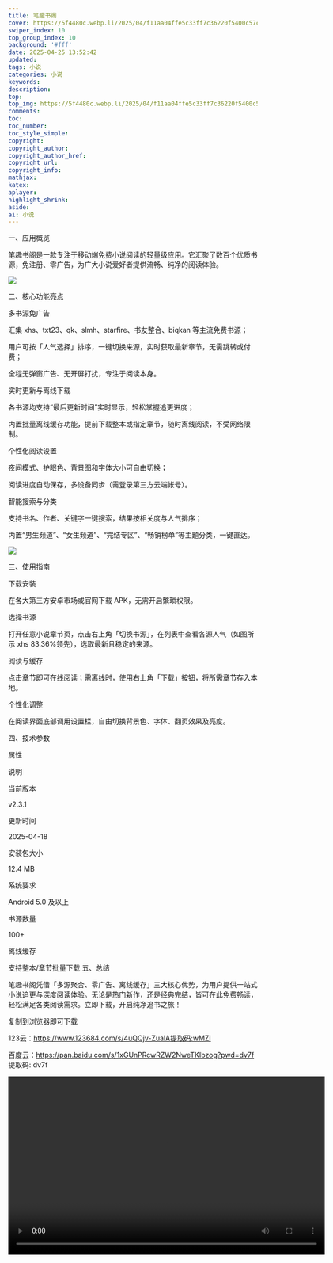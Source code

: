 ```yaml
---
title: 笔趣书阁
cover: https://5f4480c.webp.li/2025/04/f11aa04ffe5c33ff7c36220f5400c57c.png
swiper_index: 10
top_group_index: 10
background: '#fff'
date: 2025-04-25 13:52:42
updated:
tags: 小说
categories: 小说
keywords:
description:
top:
top_img: https://5f4480c.webp.li/2025/04/f11aa04ffe5c33ff7c36220f5400c57c.png
comments:
toc:
toc_number:
toc_style_simple:
copyright:
copyright_author:
copyright_author_href:
copyright_url:
copyright_info:
mathjax:
katex:
aplayer:
highlight_shrink:
aside:
ai: 小说
---
```

一、应用概览

笔趣书阁是一款专注于移动端免费小说阅读的轻量级应用。它汇聚了数百个优质书源，免注册、零广告，为广大小说爱好者提供流畅、纯净的阅读体验。

<img src="https://5f4480c.webp.li/2025/04/65c4ffe7646448158107a8fd583ca835.png" >


二、核心功能亮点

多书源免广告

汇集 xhs、txt23、qk、slmh、starfire、书友整合、biqkan 等主流免费书源；

用户可按「人气选择」排序，一键切换来源，实时获取最新章节，无需跳转或付费；

全程无弹窗广告、无开屏打扰，专注于阅读本身。

实时更新与离线下载

各书源均支持“最后更新时间”实时显示，轻松掌握追更进度；

内置批量离线缓存功能，提前下载整本或指定章节，随时离线阅读，不受网络限制。

个性化阅读设置

夜间模式、护眼色、背景图和字体大小可自由切换；

阅读进度自动保存，多设备同步（需登录第三方云端帐号）。

智能搜索与分类

支持书名、作者、关键字一键搜索，结果按相关度与人气排序；

内置“男生频道”、“女生频道”、“完结专区”、“畅销榜单”等主题分类，一键直达。

<img src="https://5f4480c.webp.li/2025/04/da408bee707589471beadec7a5a82e99.png" >

三、使用指南

下载安装

在各大第三方安卓市场或官网下载 APK，无需开启繁琐权限。

选择书源

打开任意小说章节页，点击右上角「切换书源」，在列表中查看各源人气（如图所示 xhs 83.36%领先），选取最新且稳定的来源。

阅读与缓存

点击章节即可在线阅读；需离线时，使用右上角「下载」按钮，将所需章节存入本地。

个性化调整

在阅读界面底部调用设置栏，自由切换背景色、字体、翻页效果及亮度。

四、技术参数




属性
	
说明


当前版本
	
v2.3.1


更新时间
	
2025-04-18


安装包大小
	
12.4 MB


系统要求
	
Android 5.0 及以上


书源数量
	
100+


离线缓存
	
支持整本/章节批量下载
五、总结

笔趣书阁凭借「多源聚合、零广告、离线缓存」三大核心优势，为用户提供一站式小说追更与深度阅读体验。无论是热门新作，还是经典完结，皆可在此免费畅读，轻松满足各类阅读需求。立即下载，开启纯净追书之旅！

复制到浏览器即可下载

123云：https://www.123684.com/s/4uQQjv-ZualA提取码:wMZl

百度云：https://pan.baidu.com/s/1xGUnPRcwRZW2NweTKIbzog?pwd=dv7f 提取码: dv7f



<video width="640" height="360" controls>
  <source src="https://yaodao0521.zone.id/raw/ai%E8%A7%86%E9%A2%91%E6%8D%A2%E8%84%B8/jingtian.png17432577941_HD.mp4" type="video/mp4">
  <!-- 浏览器不支持时显示的备用内容 -->
  您的浏览器不支持 video 标签，请<a href="https://yaodao0521.zone.id/raw/ai%E8%A7%86%E9%A2%91%E6%8D%A2%E8%84%B8/jingtian.png17432577941_HD.mp4">下载视频</a>观看。
<div class="video-container">
[up主专用，视频内嵌代码贴在这]
</div>

<style>
.video-container {
    position: relative;
    width: 100%;
    padding-top: 56.25%; /* 16:9 aspect ratio (height/width = 9/16 * 100%) */
}

.video-container iframe {
    position: absolute;
    top: 0;
    left: 0;
    width: 100%;
    height: 100%;
}
</style>
